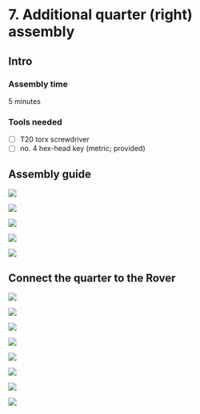 # 7. Additional quarter \(right\) assembly

## Intro

### Assembly time

5 minutes

### Tools needed

* [ ] T20 torx screwdriver
* [ ] no. 4 hex-head key \(metric; provided\)

## Assembly guide

![](../.gitbook/assets/p1020647.jpg)

![](../.gitbook/assets/p1020649.jpg)

![](../.gitbook/assets/p1020652%20%281%29.jpg)

![](../.gitbook/assets/p1020653.jpg)

![](../.gitbook/assets/p1020656.jpg)

## Connect the quarter to the Rover

![](../.gitbook/assets/p1020658.jpg)

![](../.gitbook/assets/p1020659.jpg)

![](../.gitbook/assets/p1020661.jpg)

![](../.gitbook/assets/p1020662.jpg)

![](../.gitbook/assets/p1020663.jpg)

![](../.gitbook/assets/p1020665.jpg)

![](../.gitbook/assets/p1020667.jpg)

![](../.gitbook/assets/p1020670.jpg)

